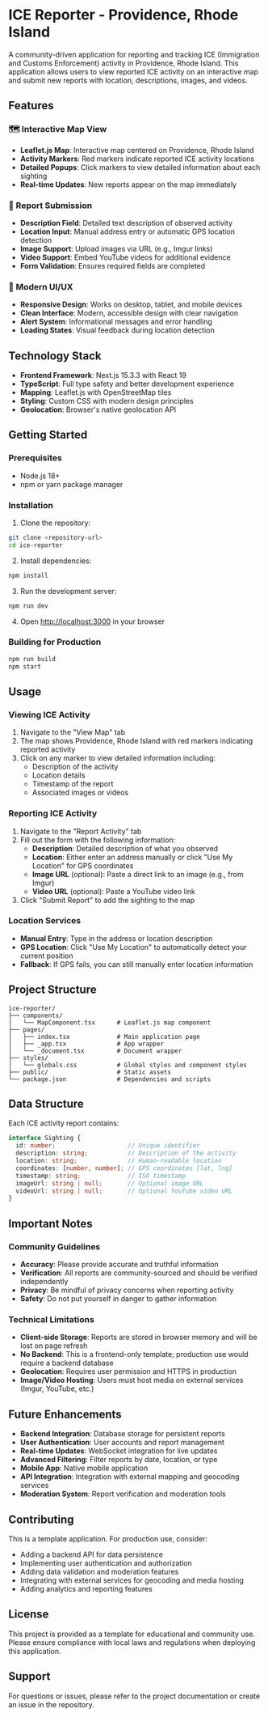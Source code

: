 # ICE Reporter - Providence, Rhode Island

A community-driven application for reporting and tracking ICE (Immigration and Customs Enforcement) activity in Providence, Rhode Island. This application allows users to view reported ICE activity on an interactive map and submit new reports with location, descriptions, images, and videos.

## Features

### 🗺️ Interactive Map View
- **Leaflet.js Map**: Interactive map centered on Providence, Rhode Island
- **Activity Markers**: Red markers indicate reported ICE activity locations
- **Detailed Popups**: Click markers to view detailed information about each sighting
- **Real-time Updates**: New reports appear on the map immediately

### 📝 Report Submission
- **Description Field**: Detailed text description of observed activity
- **Location Input**: Manual address entry or automatic GPS location detection
- **Image Support**: Upload images via URL (e.g., Imgur links)
- **Video Support**: Embed YouTube videos for additional evidence
- **Form Validation**: Ensures required fields are completed

### 🎨 Modern UI/UX
- **Responsive Design**: Works on desktop, tablet, and mobile devices
- **Clean Interface**: Modern, accessible design with clear navigation
- **Alert System**: Informational messages and error handling
- **Loading States**: Visual feedback during location detection

## Technology Stack

- **Frontend Framework**: Next.js 15.3.3 with React 19
- **TypeScript**: Full type safety and better development experience
- **Mapping**: Leaflet.js with OpenStreetMap tiles
- **Styling**: Custom CSS with modern design principles
- **Geolocation**: Browser's native geolocation API

## Getting Started

### Prerequisites
- Node.js 18+ 
- npm or yarn package manager

### Installation

1. Clone the repository:
```bash
git clone <repository-url>
cd ice-reporter
```

2. Install dependencies:
```bash
npm install
```

3. Run the development server:
```bash
npm run dev
```

4. Open [http://localhost:3000](http://localhost:3000) in your browser

### Building for Production

```bash
npm run build
npm start
```

## Usage

### Viewing ICE Activity
1. Navigate to the "View Map" tab
2. The map shows Providence, Rhode Island with red markers indicating reported activity
3. Click on any marker to view detailed information including:
   - Description of the activity
   - Location details
   - Timestamp of the report
   - Associated images or videos

### Reporting ICE Activity
1. Navigate to the "Report Activity" tab
2. Fill out the form with the following information:
   - **Description**: Detailed description of what you observed
   - **Location**: Either enter an address manually or click "Use My Location" for GPS coordinates
   - **Image URL** (optional): Paste a direct link to an image (e.g., from Imgur)
   - **Video URL** (optional): Paste a YouTube video link
3. Click "Submit Report" to add the sighting to the map

### Location Services
- **Manual Entry**: Type in the address or location description
- **GPS Location**: Click "Use My Location" to automatically detect your current position
- **Fallback**: If GPS fails, you can still manually enter location information

## Project Structure

```
ice-reporter/
├── components/
│   └── MapComponent.tsx      # Leaflet.js map component
├── pages/
│   ├── index.tsx             # Main application page
│   ├── _app.tsx              # App wrapper
│   └── _document.tsx         # Document wrapper
├── styles/
│   └── globals.css           # Global styles and component styles
├── public/                   # Static assets
└── package.json              # Dependencies and scripts
```

## Data Structure

Each ICE activity report contains:
```typescript
interface Sighting {
  id: number;                    // Unique identifier
  description: string;           // Description of the activity
  location: string;              // Human-readable location
  coordinates: [number, number]; // GPS coordinates [lat, lng]
  timestamp: string;             // ISO timestamp
  imageUrl: string | null;       // Optional image URL
  videoUrl: string | null;       // Optional YouTube video URL
}
```

## Important Notes

### Community Guidelines
- **Accuracy**: Please provide accurate and truthful information
- **Verification**: All reports are community-sourced and should be verified independently
- **Privacy**: Be mindful of privacy concerns when reporting activity
- **Safety**: Do not put yourself in danger to gather information

### Technical Limitations
- **Client-side Storage**: Reports are stored in browser memory and will be lost on page refresh
- **No Backend**: This is a frontend-only template; production use would require a backend database
- **Geolocation**: Requires user permission and HTTPS in production
- **Image/Video Hosting**: Users must host media on external services (Imgur, YouTube, etc.)

## Future Enhancements

- **Backend Integration**: Database storage for persistent reports
- **User Authentication**: User accounts and report management
- **Real-time Updates**: WebSocket integration for live updates
- **Advanced Filtering**: Filter reports by date, location, or type
- **Mobile App**: Native mobile application
- **API Integration**: Integration with external mapping and geocoding services
- **Moderation System**: Report verification and moderation tools

## Contributing

This is a template application. For production use, consider:
- Adding a backend API for data persistence
- Implementing user authentication and authorization
- Adding data validation and moderation features
- Integrating with external services for geocoding and media hosting
- Adding analytics and reporting features

## License

This project is provided as a template for educational and community use. Please ensure compliance with local laws and regulations when deploying this application.

## Support

For questions or issues, please refer to the project documentation or create an issue in the repository.
